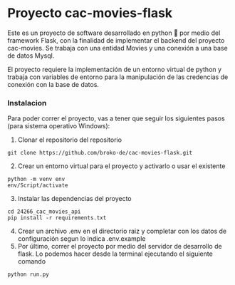 # Proyecto cac-movies-flask

Este es un proyecto de software desarrollado en python 🐍 por medio del framework Flask, con la finalidad de implementar el backend del proyecto cac-movies. Se trabaja con una entidad Movies y una conexión a una base de datos Mysql.

El proyecto requiere la implementación de un entorno virtual de python y trabaja con variables de entorno para la manipulación de las credencias de conexión con la base de datos.

### Instalacion
Para poder correr el proyecto, vas a tener que seguir los siguientes pasos (para sistema operativo Windows):

1. Clonar el repositorio del repositorio
```
git clone https://github.com/broko-de/cac-movies-flask.git
```
2. Crear un entorno virtual para el proyecto y activarlo o usar el existente
```
python -m venv env
env/Script/activate
```
3. Instalar las dependencias del proyecto
```
cd 24266_cac_movies_api
pip install -r requirements.txt
```
4. Crear un archivo .env en el directorio raiz y completar con los datos de configuración segun lo indica .env.example
5. Por último, correr el proyecto por medio del servidor de desarrollo de flask. Lo podemos hacer desde la terminal ejecutando el siguiente comando
```
python run.py
```